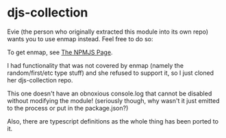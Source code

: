# djs-collection

Evie (the person who originally extracted this module into its own repo) wants you to use enmap instead. Feel free to do so:

To get enmap, see [The NPMJS Page](https://www.npmjs.com/package/enmap).

I had functionality that was not covered by enmap (namely the random/first/etc type stuff) and she refused to support it, so I just cloned her djs-collection repo.

This one doesn't have an obnoxious console.log that cannot be disabled without modifying the module! (seriously though, why wasn't it just emitted to the process or put in the package.json?)

Also, there are typescript definitions as the whole thing has been ported to it.